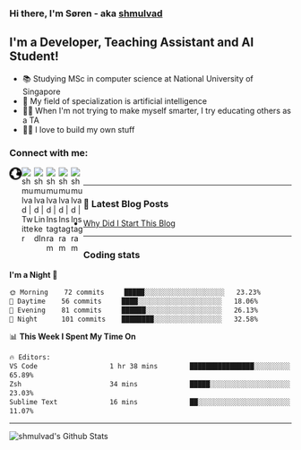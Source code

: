 ### Hi there, I'm Søren - aka [shmulvad][website]

## I'm a Developer, Teaching Assistant and AI Student!
- 📚 Studying MSc in computer science at National University of Singapore
- 🧠 My field of specialization is artificial intelligence
- 👨‍🏫 When I'm not trying to make myself smarter, I try educating others as a TA
- 👨‍💻 I love to build my own stuff

### Connect with me:

[<img align="left" alt="shmulvad.com" width="22px" src="https://raw.githubusercontent.com/iconic/open-iconic/master/svg/globe.svg" />][website]

[<img align="left" alt="shmulvad | Twitter" width="22px" src="https://cdn.jsdelivr.net/npm/simple-icons@v3/icons/twitter.svg" />][twitter]

[<img align="left" alt="shmulvad | LinkedIn" width="22px" src="https://cdn.jsdelivr.net/npm/simple-icons@v3/icons/linkedin.svg" />][linkedin]

[<img align="left" alt="shmulvad | Instagram" width="22px" src="https://cdn.jsdelivr.net/npm/simple-icons@v3/icons/instagram.svg" />][instagram]

[<img align="left" alt="shmulvad | Instagram" width="22px" src="https://cdn.jsdelivr.net/npm/simple-icons@v3/icons/stackoverflow.svg" />][stackOverflow]

[<img align="left" alt="shmulvad | Instagram" width="22px" src="https://cdn.jsdelivr.net/npm/simple-icons@v3/icons/gmail.svg" />][mail]

<br />

---

### 📕 Latest Blog Posts
<!-- BLOG-POST-LIST:START -->
- [Why Did I Start This Blog](https://shmulvad.com/blog/why-did-start-this-blog)
<!-- BLOG-POST-LIST:END -->

---

### Coding stats
<!--START_SECTION:waka-->
**I'm a Night 🦉** 

```text
🌞 Morning    72 commits     █████░░░░░░░░░░░░░░░░░░░░   23.23% 
🌆 Daytime    56 commits     ████░░░░░░░░░░░░░░░░░░░░░   18.06% 
🌃 Evening    81 commits     ██████░░░░░░░░░░░░░░░░░░░   26.13% 
🌙 Night      101 commits    ████████░░░░░░░░░░░░░░░░░   32.58%

```


📊 **This Week I Spent My Time On** 

```text
🔥 Editors: 
VS Code                  1 hr 38 mins        ████████████████░░░░░░░░░   65.89% 
Zsh                      34 mins             █████░░░░░░░░░░░░░░░░░░░░   23.03% 
Sublime Text             16 mins             ██░░░░░░░░░░░░░░░░░░░░░░░   11.07%

```


<!--END_SECTION:waka-->

---

<img align="left" alt="shmulvad's Github Stats" src="https://github-readme-stats.vercel.app/api?username=shmulvad&show_icons=true&hide_border=true" />




[website]: https://shmulvad.com
[twitter]: https://twitter.com/shmulvad
[linkedin]: https://linkedin.com/in/shmulvad
[instagram]: https://instagram.com/shmulvad
[stackOverflow]: https://stackoverflow.com/users/9248793/shmulvad
[mail]: mailto:shmulvad@gmail.com
